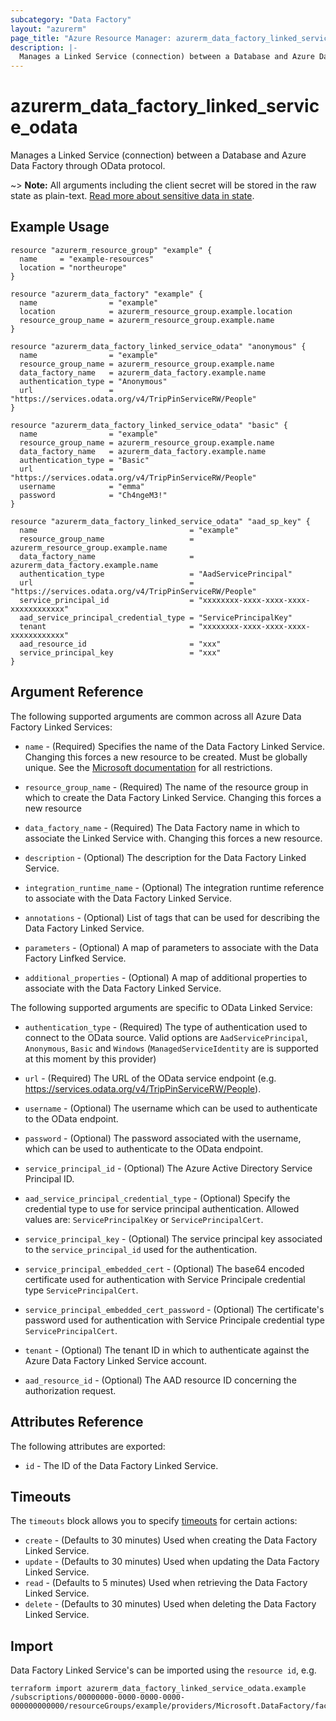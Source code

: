```yaml
---
subcategory: "Data Factory"
layout: "azurerm"
page_title: "Azure Resource Manager: azurerm_data_factory_linked_service_odata"
description: |-
  Manages a Linked Service (connection) between a Database and Azure Data Factory through OData protocol.
---
```


# azurerm_data_factory_linked_service_odata

Manages a Linked Service (connection) between a Database and Azure Data Factory through OData protocol.

~> **Note:** All arguments including the client secret will be stored in the raw state as plain-text. [Read more about sensitive data in state](/docs/state/sensitive-data.html).

## Example Usage

```hcl
resource "azurerm_resource_group" "example" {
  name     = "example-resources"
  location = "northeurope"
}

resource "azurerm_data_factory" "example" {
  name                = "example"
  location            = azurerm_resource_group.example.location
  resource_group_name = azurerm_resource_group.example.name
}

resource "azurerm_data_factory_linked_service_odata" "anonymous" {
  name                = "example"
  resource_group_name = azurerm_resource_group.example.name
  data_factory_name   = azurerm_data_factory.example.name
  authentication_type = "Anonymous"
  url                 = "https://services.odata.org/v4/TripPinServiceRW/People"
}

resource "azurerm_data_factory_linked_service_odata" "basic" {
  name                = "example"
  resource_group_name = azurerm_resource_group.example.name
  data_factory_name   = azurerm_data_factory.example.name
  authentication_type = "Basic"
  url                 = "https://services.odata.org/v4/TripPinServiceRW/People"
  username            = "emma"
  password            = "Ch4ngeM3!"
}

resource "azurerm_data_factory_linked_service_odata" "aad_sp_key" {
  name                                  = "example"
  resource_group_name                   = azurerm_resource_group.example.name
  data_factory_name                     = azurerm_data_factory.example.name
  authentication_type                   = "AadServicePrincipal"
  url                                   = "https://services.odata.org/v4/TripPinServiceRW/People"
  service_principal_id                  = "xxxxxxxx-xxxx-xxxx-xxxx-xxxxxxxxxxxx"
  aad_service_principal_credential_type = "ServicePrincipalKey"
  tenant                                = "xxxxxxxx-xxxx-xxxx-xxxx-xxxxxxxxxxxx"
  aad_resource_id                       = "xxx"
  service_principal_key                 = "xxx"
}
```

## Argument Reference

The following supported arguments are common across all Azure Data Factory Linked Services:

* `name` - (Required) Specifies the name of the Data Factory Linked Service. Changing this forces a new resource to be created. Must be globally unique. See the [Microsoft documentation](https://docs.microsoft.com/en-us/azure/data-factory/naming-rules) for all restrictions.

* `resource_group_name` - (Required) The name of the resource group in which to create the Data Factory Linked Service. Changing this forces a new resource

* `data_factory_name` - (Required) The Data Factory name in which to associate the Linked Service with. Changing this forces a new resource.

* `description` - (Optional) The description for the Data Factory Linked Service.

* `integration_runtime_name` - (Optional) The integration runtime reference to associate with the Data Factory Linked Service.

* `annotations` - (Optional) List of tags that can be used for describing the Data Factory Linked Service.

* `parameters` - (Optional) A map of parameters to associate with the Data Factory Linfked Service.

* `additional_properties` - (Optional) A map of additional properties to associate with the Data Factory Linked Service.

The following supported arguments are specific to OData Linked Service:

* `authentication_type` - (Required) The type of authentication used to connect to the OData source. Valid options are `AadServicePrincipal`, `Anonymous`, `Basic` and `Windows` (`ManagedServiceIdentity` are is supported at this moment by this provider)

* `url` - (Required) The URL of the OData service endpoint (e.g. https://services.odata.org/v4/TripPinServiceRW/People).

* `username` - (Optional) The username which can be used to authenticate to the OData endpoint.

* `password` - (Optional) The password associated with the username, which can be used to authenticate to the OData endpoint.

* `service_principal_id` - (Optional) The Azure Active Directory Service Principal ID.

* `aad_service_principal_credential_type` - (Optional) Specify the credential type to use for service principal authentication. Allowed values are: `ServicePrincipalKey` or `ServicePrincipalCert`.

* `service_principal_key` - (Optional) The service principal key associated to the `service_principal_id` used for the authentication.

* `service_principal_embedded_cert` - (Optional) The base64 encoded certificate used for authentication with Service Principale credential type `ServicePrincipalCert`.

* `service_principal_embedded_cert_password` - (Optional) The certificate's password used for authentication with Service Principale credential type `ServicePrincipalCert`.

* `tenant` - (Optional) The tenant ID in which to authenticate against the Azure Data Factory Linked Service account.

* `aad_resource_id` - (Optional) The AAD resource ID concerning the authorization request.

## Attributes Reference

The following attributes are exported:

* `id` - The ID of the Data Factory Linked Service.

## Timeouts

The `timeouts` block allows you to specify [timeouts](https://www.terraform.io/docs/configuration/resources.html#timeouts) for certain actions:

* `create` - (Defaults to 30 minutes) Used when creating the Data Factory Linked Service.
* `update` - (Defaults to 30 minutes) Used when updating the Data Factory Linked Service.
* `read` - (Defaults to 5 minutes) Used when retrieving the Data Factory Linked Service.
* `delete` - (Defaults to 30 minutes) Used when deleting the Data Factory Linked Service.

## Import

Data Factory Linked Service's can be imported using the `resource id`, e.g.

```shell
terraform import azurerm_data_factory_linked_service_odata.example /subscriptions/00000000-0000-0000-0000-000000000000/resourceGroups/example/providers/Microsoft.DataFactory/factories/example/linkedservices/example
```

